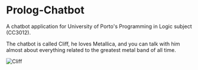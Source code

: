 # Prolog-Chatbot
A chatbot application for University of Porto's Programming in Logic subject (CC3012).

The chatbot is called Cliff, he loves Metallica, and you can talk with him almost about everything related to the greatest metal band of all time.

![Cliff](https://github.com/ThiagoVMarcon/Prolog-Chatbot/assets/82346256/928ee9ed-bd56-47d2-ae45-10ac9a12b2a3)

